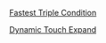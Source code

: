 [Fastest Triple Condition](2024-10-09-Triple-Conditions)

[Dynamic Touch Expand](2024-10-14-Dynamic-Touch-Expand)

